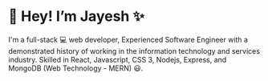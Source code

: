 # 👋 Hey! I’m Jayesh :sparkles:
I'm a full-stack :computer: web developer, Experienced Software Engineer with a demonstrated history of working in the information technology and services industry. Skilled in React, Javascript, CSS 3, Nodejs, Express, and MongoDB (Web Technology - MERN) :smiley:. 
